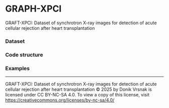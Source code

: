 # GRAPH-XPCI
GRAFT-XPCI: Dataset of synchrotron X-ray images for detection of acute cellular rejection after heart transplantation

### Dataset


### Code structure


### Examples


-------------
 GRAFT-XPCI: Dataset of synchrotron X-ray images for detection of acute cellular rejection after heart transplantation © 2025 by Donik Vrsnak is licensed under CC BY-NC-SA 4.0. To view a copy of this license, visit https://creativecommons.org/licenses/by-nc-sa/4.0/
